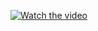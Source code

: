 [![Watch the video](https://img.youtube.com/vi/T-D1KVIuvjA/maxresdefault.jpg)](https://youtu.be/cZILc2IsLHU)
